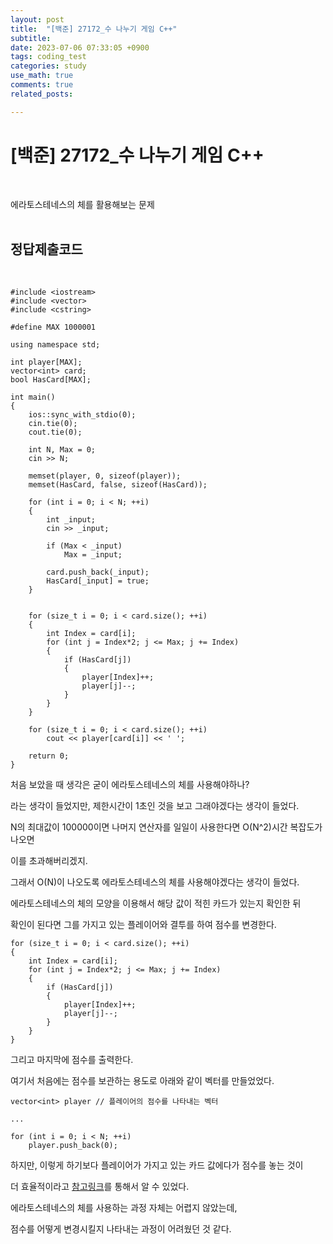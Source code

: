 ```yaml
---
layout: post
title:  "[백준] 27172_수 나누기 게임 C++"
subtitle:   
date: 2023-07-06 07:33:05 +0900
tags: coding_test
categories: study
use_math: true
comments: true
related_posts:

---
```


# [백준] 27172_수 나누기 게임 C++<br/>
<br/>

에라토스테네스의 체를 활용해보는 문제<br/>
<br/>

## 정답제출코드<br/>
<Br/>

```
#include <iostream>
#include <vector>
#include <cstring>

#define MAX 1000001

using namespace std;

int player[MAX];
vector<int> card;
bool HasCard[MAX];

int main()
{
    ios::sync_with_stdio(0);
    cin.tie(0);
    cout.tie(0);

    int N, Max = 0;
    cin >> N;

    memset(player, 0, sizeof(player));
    memset(HasCard, false, sizeof(HasCard));

    for (int i = 0; i < N; ++i)
    {
        int _input;
        cin >> _input;

        if (Max < _input)
            Max = _input;

        card.push_back(_input);
        HasCard[_input] = true;
    }

    
    for (size_t i = 0; i < card.size(); ++i)
    {
        int Index = card[i];
        for (int j = Index*2; j <= Max; j += Index)
        {
            if (HasCard[j])
            {
                player[Index]++;
                player[j]--;
            }
        }
    }

    for (size_t i = 0; i < card.size(); ++i)
        cout << player[card[i]] << ' ';

    return 0;
}
```

처음 보았을 때 생각은 굳이 에라토스테네스의 체를 사용해야하나?<br/>

라는 생각이 들었지만, 제한시간이 1초인 것을 보고 그래야겠다는 생각이 들었다.<br/>

N의 최대값이 100000이면 나머지 연산자를 일일이 사용한다면 O(N^2)시간 복잡도가 나오면<br/>

이를 초과해버리겠지.<br/>

그래서 O(N)이 나오도록 에라토스테네스의 체를 사용해야겠다는 생각이 들었다.<br/>

에라토스테네스의 체의 모양을 이용해서 해당 값이 적힌 카드가 있는지 확인한 뒤<br/>

확인이 된다면 그를 가지고 있는 플레이어와 결투를 하여 점수를 변경한다.<br/>

```
for (size_t i = 0; i < card.size(); ++i)
{
    int Index = card[i];
    for (int j = Index*2; j <= Max; j += Index)
    {
        if (HasCard[j])
        {
            player[Index]++;
            player[j]--;
        }
    }
}
```

그리고 마지막에 점수를 출력한다.<br/>

여기서 처음에는 점수를 보관하는 용도로 아래와 같이 벡터를 만들었었다.<br/>

```
vector<int> player // 플레이어의 점수를 나타내는 벡터

...

for (int i = 0; i < N; ++i)
    player.push_back(0);
```

하지만, 이렇게 하기보다 플레이어가 가지고 있는 카드 값에다가 점수를 놓는 것이<br/>

더 효율적이라고 [참고링크](https://uigwonblog.tistory.com/36)를 통해서 알 수 있었다.<br/>

에라토스테네스의 체를 사용하는 과정 자체는 어렵지 않았는데,<br/>

점수를 어떻게 변경시킬지 나타내는 과정이 어려웠던 것 같다.<br/>